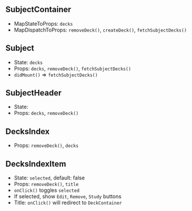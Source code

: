 ## SubjectContainer
- MapStateToProps: `decks`
- MapDispatchToProps: `removeDeck()`, `createDeck()`, `fetchSubjectDecks()`

## Subject
- State: `decks`
- Props: `decks`, `removeDeck()`,  `fetchSubjectDecks()`
- `didMount()` => `fetchSubjectDecks()`

## SubjectHeader
- State:
- Props: `decks`, `removeDeck()`

## DecksIndex
- Props: `removeDeck()`, `decks`

## DecksIndexItem
- State: `selected`, default: false
- Props: `removeDeck()`, `title`
- `onClick()` toggles `selected`
- If selected, show  `Edit`, `Remove`, `Study` buttons
- Title: `onClick()` will redirect to `DeckContainer`
